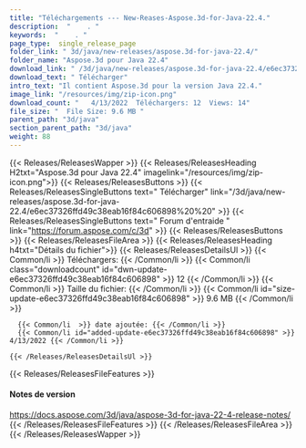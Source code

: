 ```yaml
---
title: "Téléchargements --- New-Reases-Aspose.3d-for-Java-22.4." 
description:  "    . " 
keywords:  "    . " 
page_type:  single_release_page
folder_link: " 3d/java/new-releases/aspose.3d-for-java-22.4/"
folder_name: "Aspose.3d pour Java 22.4"
download_link: " /3d/java/new-releases/aspose.3d-for-java-22.4/e6ec37326ffd49c38eab16f84c606898"
download_text: " Télécharger"
intro_text: "Il contient Aspose.3d pour la version Java 22.4."
image_link: "/resources/img/zip-icon.png"
download_count: "   4/13/2022  Téléchargers: 12  Views: 14"
file_size: "  File Size: 9.6 MB "
parent_path: "3d/java"
section_parent_path: "3d/java"
weight: 88
---
```


{{< Releases/ReleasesWapper >}}
  {{< Releases/ReleasesHeading H2txt="Aspose.3d pour Java 22.4" imagelink="/resources/img/zip-icon.png">}}
  {{< Releases/ReleasesButtons >}}
    {{< Releases/ReleasesSingleButtons text=" Télécharger" link="/3d/java/new-releases/aspose.3d-for-java-22.4/e6ec37326ffd49c38eab16f84c606898%20%20" >}}
    {{< Releases/ReleasesSingleButtons text=" Forum d'entraide " link="https://forum.aspose.com/c/3d" >}}
  {{< Releases/ReleasesButtons >}}
  {{< Releases/ReleasesFileArea >}}
    {{< Releases/ReleasesHeading h4txt="Détails du fichier">}}
    {{< Releases/ReleasesDetailsUl >}}
            {{< Common/li  >}} Téléchargers: {{< /Common/li >}} 
      {{< Common/li class="downloadcount" id="dwn-update-e6ec37326ffd49c38eab16f84c606898" >}} 12 {{< /Common/li >}} 
      {{< Common/li  >}} Taille du fichier: {{< /Common/li >}} 
      {{< Common/li id="size-update-e6ec37326ffd49c38eab16f84c606898" >}} 9.6 MB {{< /Common/li >}} 


      {{< Common/li  >}} date ajoutée: {{< /Common/li >}} 
      {{< Common/li id="added-update-e6ec37326ffd49c38eab16f84c606898" >}} 4/13/2022 {{< /Common/li >}} 

    {{< /Releases/ReleasesDetailsUl >}}

  {{< Releases/ReleasesFileFeatures >}}
      <h4>Notes de version</h4><div><a href="https://docs.aspose.com/3d/java/aspose-3d-for-java-22-4-release-notes/">https://docs.aspose.com/3d/java/aspose-3d-for-java-22-4-release-notes/</a></div>
  {{< /Releases/ReleasesFileFeatures >}}
 {{< /Releases/ReleasesFileArea >}}
{{< /Releases/ReleasesWapper >}}


